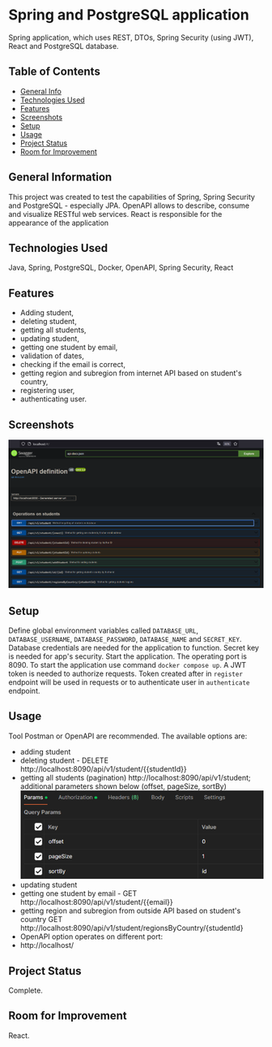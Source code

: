 # Spring and PostgreSQL application
Spring application, which uses REST, DTOs, Spring Security (using JWT), React and PostgreSQL database.

## Table of Contents
* [General Info](#general-information)
* [Technologies Used](#technologies-used)
* [Features](#features)
* [Screenshots](#screenshots)
* [Setup](#setup)
* [Usage](#usage)
* [Project Status](#project-status)
* [Room for Improvement](#room-for-improvement)


## General Information
This project was created to test the capabilities of Spring, Spring Security and PostgreSQL - especially JPA. 
OpenAPI allows to describe, consume and visualize RESTful web services.
React is responsible for the appearance of the application

## Technologies Used
Java, Spring, PostgreSQL, Docker, OpenAPI, Spring Security, React

## Features
- Adding student,
- deleting student,
- getting all students,
- updating student,
- getting one student by email,
- validation of dates,
- checking if the email is correct,
- getting region and subregion from internet API based on student's country,
- registering user,
- authenticating user.


## Screenshots
![img_1.png](img_1.png)

## Setup
Define global environment variables called `DATABASE_URL`, `DATABASE_USERNAME`, `DATABASE_PASSWORD`, `DATABASE_NAME` and `SECRET_KEY`.
Database credentials are needed for the application to function. Secret key is needed for app's security.
Start the application.
The operating port is 8090.
To start the application use command `docker compose up`.
A JWT token is needed to authorize requests. Token created after in `register` endpoint will be used in requests or to authenticate user in `authenticate` endpoint.

## Usage
Tool Postman or OpenAPI are recommended. The available options are:
- adding student
- deleting student - DELETE http://localhost:8090/api/v1/student/{{studentId}}
- getting all students (pagination) http://localhost:8090/api/v1/student; additional parameters shown below (offset, pageSize, sortBy) ![img_5.png](img_5.png)
- updating student
- getting one student by email - GET http://localhost:8090/api/v1/student/{{email}}
- getting region and subregion from outside API based on student's country GET http://localhost:8090/api/v1/student/regionsByCountry/{studentId}
- OpenAPI option operates on different port:
- http://localhost/

## Project Status
Complete.

## Room for Improvement
React.


